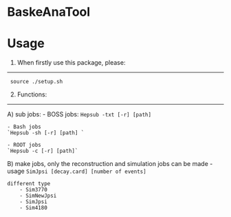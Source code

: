# BaskeAnaTool
Usage
=========

1. When firstly use this package, please: 
---------------------------------------
   ` source ./setup.sh`


2. Functions:
---------------------------------------
A) sub jobs:
	- BOSS jobs:
    `Hepsub -txt [-r] [path]`

	- Bash jobs
    `Hepsub -sh [-r] [path] `

	- ROOT jobs
    `Hepsub -c [-r] [path]`

B) make jobs, only the reconstruction and simulation jobs can be made
	- usage
    `SimJpsi [decay.card] [number of events]`

	different type
        - Sim3770 
        - SimNewJpsi
        - SimJpsi
        - Sim4180

